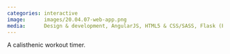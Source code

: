 ```yaml
---
categories: interactive
image:      images/20.04.07-web-app.png
media:      Design & development, AngularJS, HTML5 & CSS/SASS, Flask (Python), SQLite
---
```

A calisthenic workout timer.
